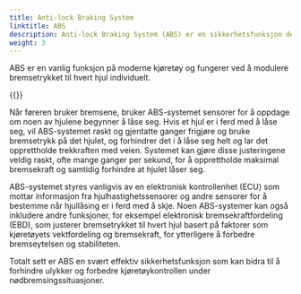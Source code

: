 ```yaml
---
title: Anti-lock Braking System
linktitle: ABS
description: Anti-lock Braking System (ABS) er en sikkerhetsfunksjon designet for å forhindre at et kjøretøys hjul låser seg under bremsing, noe som kan føre til at kjøretøyet sklir og mister kontrollen.
weight: 3
---
```

<!-- markdownlint-disable MD033 -->
ABS er en vanlig funksjon på moderne kjøretøy og fungerer ved å modulere bremsetrykket til hvert hjul individuelt.

{{<evkxdisplayaddarticle />}}

Når føreren bruker bremsene, bruker ABS-systemet sensorer for å oppdage om noen av hjulene begynner å låse seg. Hvis et hjul er i ferd med å låse seg, vil ABS-systemet raskt og gjentatte ganger frigjøre og bruke bremsetrykk på det hjulet, og forhindrer det i å låse seg helt og lar det opprettholde trekkraften med veien. Systemet kan gjøre disse justeringene veldig raskt, ofte mange ganger per sekund, for å opprettholde maksimal bremsekraft og samtidig forhindre at hjulet låser seg.

ABS-systemet styres vanligvis av en elektronisk kontrollenhet (ECU) som mottar informasjon fra hjulhastighetssensorer og andre sensorer for å bestemme når hjullåsing er i ferd med å skje. Noen ABS-systemer kan også inkludere andre funksjoner, for eksempel elektronisk bremsekraftfordeling (EBD), som justerer bremsetrykket til hvert hjul basert på faktorer som kjøretøyets vektfordeling og bremsekraft, for ytterligere å forbedre bremseytelsen og stabiliteten.

Totalt sett er ABS en svært effektiv sikkerhetsfunksjon som kan bidra til å forhindre ulykker og forbedre kjøretøykontrollen under nødbremsingssituasjoner.